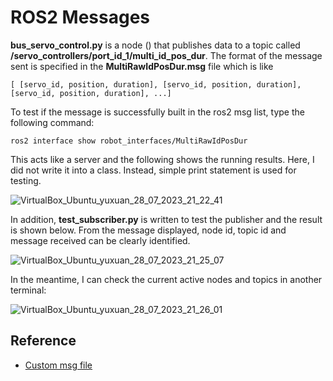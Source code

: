 # ROS2 Messages
**bus_servo_control.py** is a node () that publishes data to a topic called **/servo_controllers/port_id_1/multi_id_pos_dur**. The format of the message sent is specified in the **MultiRawIdPosDur.msg** file which is like 
```
[ [servo_id, position, duration], [servo_id, position, duration], [servo_id, position, duration], ...]
```

To test if the message is successfully built in the ros2 msg list, type the following command:
```
ros2 interface show robot_interfaces/MultiRawIdPosDur 
```
This acts like a server and the following shows the running results. Here, I did not write it into a class. Instead, simple print statement is used for testing. 

![VirtualBox_Ubuntu_yuxuan_28_07_2023_21_22_41](https://github.com/guyuxuan9/UROP_robotic_arm/assets/58468284/5cd78734-6197-44f2-8182-01f09cb0c49c)

In addition, **test_subscriber.py** is written to test the publisher and the result is shown below. From the message displayed, node id, topic id and message received can be clearly identified.

![VirtualBox_Ubuntu_yuxuan_28_07_2023_21_25_07](https://github.com/guyuxuan9/UROP_robotic_arm/assets/58468284/4d822d4e-4b23-4e56-8d59-3df3257c2561)

In the meantime, I can check the current active nodes and topics in another terminal:

![VirtualBox_Ubuntu_yuxuan_28_07_2023_21_26_01](https://github.com/guyuxuan9/UROP_robotic_arm/assets/58468284/44c913c4-df56-4a3a-8a5d-2104560c3891)

## Reference
- [Custom msg file](https://docs.ros.org/en/humble/Tutorials/Beginner-Client-Libraries/Single-Package-Define-And-Use-Interface.html)